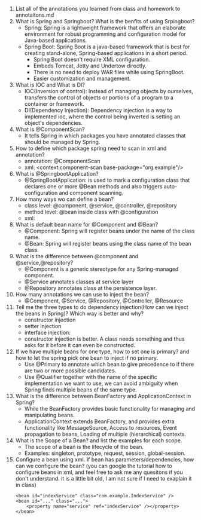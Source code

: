 1. List all of the annotations you learned from class and homework to annotaitons.md
2. What is Spring and Springboot? What is the benfits of using Srpingboot?
   * Spring: Spring is a lightweight framework that offers an elaborate environment for robust programming and configuration model for Java-based applications.
   * Spring Boot: Spring Boot is a java-based framework that is best for creating stand-alone, Spring-based applications in a short period.
     * Spring Boot doesn't require XML configuration.
     * Embeds Tomcat, Jetty and Undertow directly.
     * There is no need to deploy WAR files while using SpringBoot.
     * Easier customization and management.
3. What is IOC and What is DI?
    * IOC(Inversion of control): Instead of managing objects by ourselves, transfers the control of objects or portions of a program to a container or framework.
    * DI(Dependency Injection): Dependency injection is a way to implemented ioc, where the control being inverted is setting an object's dependencies.
4. What is @ComponentScan?
    * It tells Spring in which packages you have annotated classes that should be managed by Spring.
5. How to define which package spring need to scan in xml and annotation?
    * annotation: @ComponentScan
    * xml: <context:component-scan base-package="org.example"/>
6. What is @SpringbootApplication?
    * @SpringBootApplication: is used to mark a configuration class that declares one or more @Bean methods and also triggers auto-configuration and component scanning.
7. How many ways wo can define a bean?
    * class level: @component, @service, @controller, @repository
    * method level: @bean inside class with @configuration
    * xml: <bean id="bean1" class="com.org.example.bean"></bean>
8. What is default bean name for @Component and @Bean?
    * @Component: Spring will register beans under the name of the class name.
    * @Bean: Spring will register beans using the class name of the bean class.
9. What is the difference between @component and @service,@repository?
   * @Component is a generic stereotype for any Spring-managed component.
   * @Service annotates classes at service layer
   * @Repository annotates class at the persistence layer.
10. How many annotations we can use to inject the bean?
    * @Component, @Service, @Repository, @Controller, @Resource
11. Tell me the three types to do dependency injection(How can we inject the beans in Spring)? Which way is better and why?
    * constructor injection
    * setter injection
    * interface injection:
    * constructor injection is better. A class needs something and thus asks for it before it can even be constructed.
12. If we have multiple beans for one type, how to set one is primary? and how to let the spring pick one bean to inject if no primary.
    * Use @Primary to annotate which bean to give  precedence to if there are two or more possible candidates.
    * Use @Qualifier together with the name of the specific implementation we want to use, we can avoid ambiguity when Spring finds multiple beans of the same type.
13. What is the difference between BeanFactory and ApplicationContext in Spring?
    * While the BeanFactory provides basic functionality for managing and manipulating beans.
    * ApplicationContext extends BeanFactory, and provides extra functionality like MessageSource, Access to resources, Event propagation to beans, Loading of multiple (hierarchical) contexts.
14. What is the Scope of a Bean? and list the examples for each scope.
    * The scope of a bean is the lifecycle of the bean.
    * Examples: singleton, prototype, request, session, global-session.
15. Configure a bean using xml. If bean has parameters/dependencies, how can we configure the bean? (you can google the tutorial how to configure beans in xml, and feel free to ask me any quesitons if you don't understand. it is a little bit old, I am not sure if I need to exaplain it in class)
    ```
    <bean id="indexService" class="com.example.IndexService" />
    <bean id="..." class="...">
        <property name="service" ref="indexService" /></property>
    </bean>
    ```
    